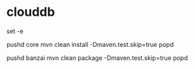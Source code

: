 # clouddb

set -e

pushd core
mvn clean install -Dmaven.test.skip=true
popd

pushd banzai
mvn clean package -Dmaven.test.skip=true
popd
